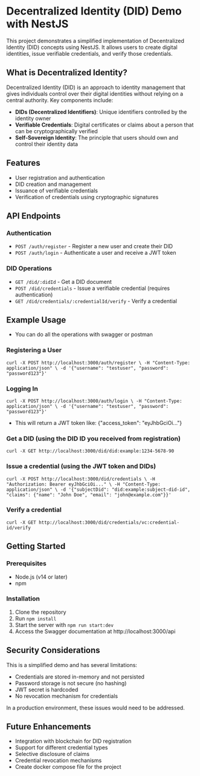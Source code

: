 # Decentralized Identity (DID) Demo with NestJS

This project demonstrates a simplified implementation of Decentralized Identity (DID) concepts using NestJS. It allows users to create digital identities, issue verifiable credentials, and verify those credentials.

## What is Decentralized Identity?

Decentralized Identity (DID) is an approach to identity management that gives individuals control over their digital identities without relying on a central authority. Key components include:

- **DIDs (Decentralized Identifiers)**: Unique identifiers controlled by the identity owner
- **Verifiable Credentials**: Digital certificates or claims about a person that can be cryptographically verified
- **Self-Sovereign Identity**: The principle that users should own and control their identity data

## Features

- User registration and authentication
- DID creation and management
- Issuance of verifiable credentials
- Verification of credentials using cryptographic signatures

## API Endpoints

### Authentication

- `POST /auth/register` - Register a new user and create their DID
- `POST /auth/login` - Authenticate a user and receive a JWT token

### DID Operations

- `GET /did/:didId` - Get a DID document
- `POST /did/credentials` - Issue a verifiable credential (requires authentication)
- `GET /did/credentials/:credentialId/verify` - Verify a credential

## Example Usage

- You can do all the operations with swagger or postman

### Registering a User

`curl -X POST http://localhost:3000/auth/register \
  -H "Content-Type: application/json" \
  -d '{"username": "testuser", "password": "password123"}'`

### Logging In

  `curl -X POST http://localhost:3000/auth/login \
  -H "Content-Type: application/json" \
  -d '{"username": "testuser", "password": "password123"}'`

- This will return a JWT token like: {"access_token": "eyJhbGciOi..."}

### Get a DID (using the DID ID you received from registration)

  `curl -X GET http://localhost:3000/did/did:example:1234-5678-90`

### Issue a credential (using the JWT token and DIDs)

  `curl -X POST http://localhost:3000/did/credentials \
  -H "Authorization: Bearer eyJhbGciOi..." \
  -H "Content-Type: application/json" \
  -d '{"subjectDid": "did:example:subject-did-id", "claims": {"name": "John Doe", "email": "john@example.com"}}'`

### Verify a credential

  `curl -X GET http://localhost:3000/did/credentials/vc:credential-id/verify`

## Getting Started

### Prerequisites

- Node.js (v14 or later)
- npm

### Installation

1. Clone the repository
2. Run `npm install`
3. Start the server with `npm run start:dev`
4. Access the Swagger documentation at http://localhost:3000/api

## Security Considerations

This is a simplified demo and has several limitations:

- Credentials are stored in-memory and not persisted
- Password storage is not secure (no hashing)
- JWT secret is hardcoded
- No revocation mechanism for credentials

In a production environment, these issues would need to be addressed.

## Future Enhancements

- Integration with blockchain for DID registration
- Support for different credential types
- Selective disclosure of claims
- Credential revocation mechanisms
- Create docker compose file for the project